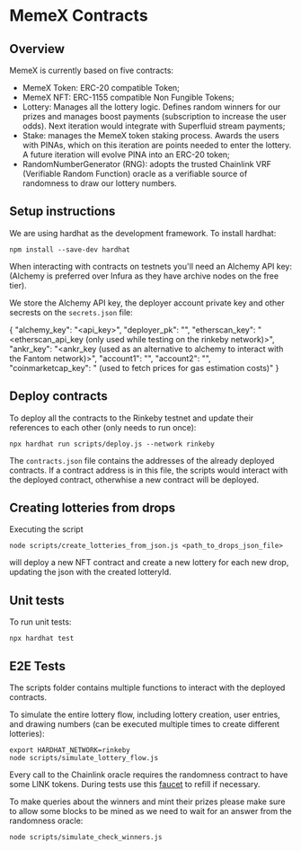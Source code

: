 # MemeX Contracts

## Overview

MemeX is currently based on five contracts:

* MemeX Token: ERC-20 compatible Token;
* MemeX NFT: ERC-1155 compatible Non Fungible Tokens;
* Lottery: Manages all the lottery logic. Defines random winners for our prizes and manages boost payments (subscription to increase the user odds). Next iteration would integrate with Superfluid stream payments;
* Stake: manages the MemeX token staking process. Awards the users with PINAs, which on this iteration are points needed to enter the lottery. A future iteration will evolve PINA into an ERC-20 token;
* RandomNumberGenerator (RNG): adopts the trusted Chainlink VRF (Verifiable Random Function) oracle as a verifiable source of randomness to draw our lottery numbers.

## Setup instructions

We are using hardhat as the development framework.
To install hardhat:
```
npm install --save-dev hardhat
```

When interacting with contracts on testnets you'll need an Alchemy API key: (Alchemy is preferred over Infura as they have archive nodes on the free tier).

We store the Alchemy API key, the deployer account private key and other secrests on the `secrets.json` file:

{
    "alchemy_key": "<api_key>",
    "deployer_pk": "<pk>",
    "etherscan_key": "<etherscan_api_key (only used while testing on the rinkeby network)>",
    "ankr_key": "<ankr_key  (used as an alternative to alchemy to interact with the Fantom network)>",
    "account1": "<pk>",
    "account2": "<pk>",
    "coinmarketcap_key": "<coinmarketcap key> (used to fetch prices for gas estimation costs)"
}

## Deploy contracts

To deploy all the contracts to the Rinkeby testnet and update their references to each other (only needs to run once):

`npx hardhat run scripts/deploy.js --network rinkeby`


The `contracts.json` file contains the addresses of the already deployed contracts. If a contract address is in this file, the scripts would interact with the deployed contract, otherwhise a new contract will be deployed.

## Creating lotteries from drops

Executing the script

`node scripts/create_lotteries_from_json.js <path_to_drops_json_file>`

will deploy a new NFT contract and create a new lottery for each new drop, updating the json with the created lotteryId.

## Unit tests

To run unit tests:

`npx hardhat test`

## E2E Tests

The scripts folder contains multiple functions to interact with the deployed contracts. 

To simulate the entire lottery flow, including lottery creation, user entries, and drawing numbers (can be executed multiple times to create different lotteries):

```
export HARDHAT_NETWORK=rinkeby
node scripts/simulate_lottery_flow.js 
```

Every call to the Chainlink oracle requires the randomness contract to have some LINK tokens. During tests use this [faucet](https://rinkeby.chain.link/) to refill if necessary.

To make queries about the winners and mint their prizes please make sure to allow some blocks to be mined as we need to wait for an answer from the randomness oracle:

`node scripts/simulate_check_winners.js`
